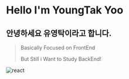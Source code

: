 # Hello I'm YoungTak Yoo

## 안녕하세요 유영탁이라고 합니다.

> Basically Focused on FrontEnd
> 
> But Still i Want to Study BackEnd!

<img alt="react" src ="https://img.shields.io/badge/react-61DAFB.svg?&style=for-the-badge&logo=Python&logoColor=black"/>

